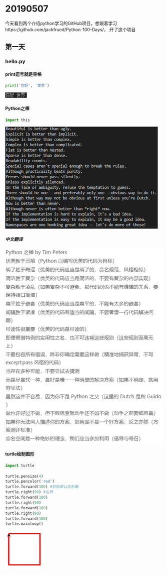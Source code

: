# 20190507
今天看到两个介绍python学习的GitHub项目，想跟着学习https://github.com/jackfrued/Python-100-Days/，
开了这个项目
## 第一天

### hello.py
#### print逗号就是空格
```Python
print('你好', '世界')
```
![avatar](Snipaste_2019-05-07_20-59-34.PNG)
#### Python之禅
```Python
import this
```
![avatar](Snipaste_2019-05-07_21-05-10.PNG)
##### 中文翻译
![avatar](Snipaste_2019-05-07_21-07-07.PNG)
#### turtle绘制图形
```Python
import turtle

turtle.pensize(4)
turtle.pencolor('red')
turtle.forward(100) #初始默认向右画
turtle.right(90) #右转
turtle.forward(100)
turtle.right(90)
turtle.forward(100)
turtle.right(90)
turtle.forward(100)
turtle.mainloop()
```
![avatar](Snipaste_2019-05-07_21-12-03.PNG)